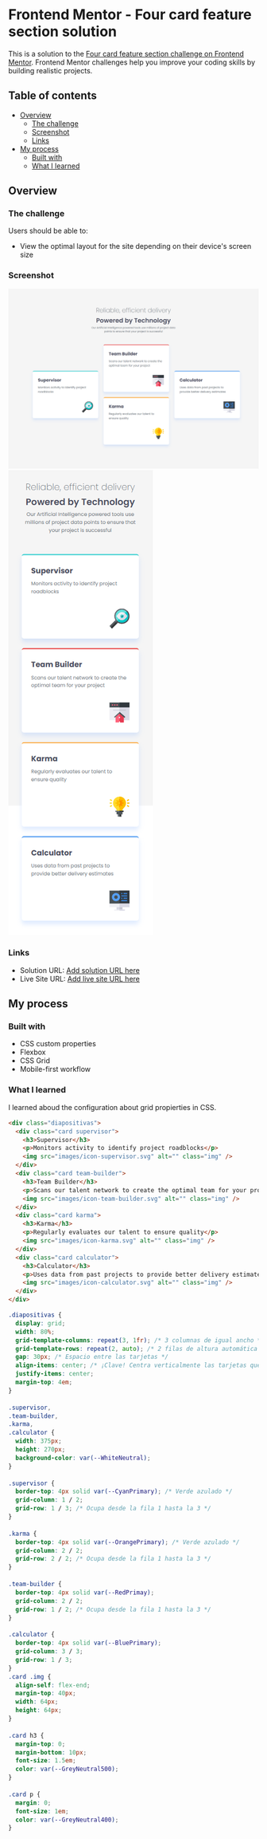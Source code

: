 # Frontend Mentor - Four card feature section solution

This is a solution to the [Four card feature section challenge on Frontend Mentor](https://www.frontendmentor.io/challenges/four-card-feature-section-weK1eFYK). Frontend Mentor challenges help you improve your coding skills by building realistic projects.

## Table of contents

- [Overview](#overview)
  - [The challenge](#the-challenge)
  - [Screenshot](#screenshot)
  - [Links](#links)
- [My process](#my-process)
  - [Built with](#built-with)
  - [What I learned](#what-i-learned)

## Overview

### The challenge

Users should be able to:

- View the optimal layout for the site depending on their device's screen size

### Screenshot

![](./screenshots/desktop.png)
![](./screenshots/mobile.png)

### Links

- Solution URL: [Add solution URL here](https://github.com/tortiman/four_card_feature_section/)
- Live Site URL: [Add live site URL here](https://tortiman.github.io/four_card_feature_section/)

## My process

### Built with

- CSS custom properties
- Flexbox
- CSS Grid
- Mobile-first workflow

### What I learned

I learned aboud the configuration about grid propierties in CSS.

```html
<div class="diapositivas">
  <div class="card supervisor">
    <h3>Supervisor</h3>
    <p>Monitors activity to identify project roadblocks</p>
    <img src="images/icon-supervisor.svg" alt="" class="img" />
  </div>
  <div class="card team-builder">
    <h3>Team Builder</h3>
    <p>Scans our talent network to create the optimal team for your project</p>
    <img src="images/icon-team-builder.svg" alt="" class="img" />
  </div>
  <div class="card karma">
    <h3>Karma</h3>
    <p>Regularly evaluates our talent to ensure quality</p>
    <img src="images/icon-karma.svg" alt="" class="img" />
  </div>
  <div class="card calculator">
    <h3>Calculator</h3>
    <p>Uses data from past projects to provide better delivery estimates</p>
    <img src="images/icon-calculator.svg" alt="" class="img" />
  </div>
</div>
```

```css
.diapositivas {
  display: grid;
  width: 80%;
  grid-template-columns: repeat(3, 1fr); /* 3 columnas de igual ancho */
  grid-template-rows: repeat(2, auto); /* 2 filas de altura automática */
  gap: 30px; /* Espacio entre las tarjetas */
  align-items: center; /* ¡Clave! Centra verticalmente las tarjetas que ocupan más de una fila */
  justify-items: center;
  margin-top: 4em;
}

.supervisor,
.team-builder,
.karma,
.calculator {
  width: 375px;
  height: 270px;
  background-color: var(--WhiteNeutral);
}

.supervisor {
  border-top: 4px solid var(--CyanPrimary); /* Verde azulado */
  grid-column: 1 / 2;
  grid-row: 1 / 3; /* Ocupa desde la fila 1 hasta la 3 */
}

.karma {
  border-top: 4px solid var(--OrangePrimary); /* Verde azulado */
  grid-column: 2 / 2;
  grid-row: 2 / 2; /* Ocupa desde la fila 1 hasta la 3 */
}

.team-builder {
  border-top: 4px solid var(--RedPrimay);
  grid-column: 2 / 2;
  grid-row: 1 / 2; /* Ocupa desde la fila 1 hasta la 3 */
}

.calculator {
  border-top: 4px solid var(--BluePrimary);
  grid-column: 3 / 3;
  grid-row: 1 / 3;
}
.card .img {
  align-self: flex-end;
  margin-top: 40px;
  width: 64px;
  height: 64px;
}

.card h3 {
  margin-top: 0;
  margin-bottom: 10px;
  font-size: 1.5em;
  color: var(--GreyNeutral500);
}

.card p {
  margin: 0;
  font-size: 1em;
  color: var(--GreyNeutral400);
}
```
